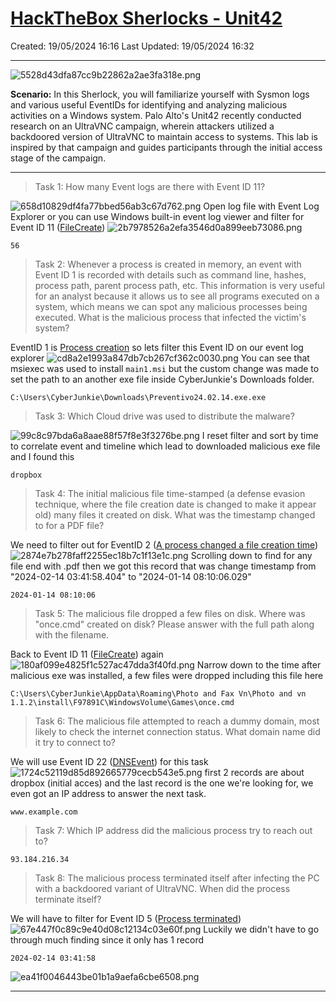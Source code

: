 # [HackTheBox Sherlocks - Unit42](https://app.hackthebox.com/sherlocks/Unit42)
Created: 19/05/2024 16:16
Last Updated: 19/05/2024 16:32
* * *
![5528d43dfa87cc9b22862a2ae3fa318e.png](..//resources/5528d43dfa87cc9b22862a2ae3fa318e.png)

**Scenario:**
In this Sherlock, you will familiarize yourself with Sysmon logs and various useful EventIDs for identifying and analyzing malicious activities on a Windows system. Palo Alto's Unit42 recently conducted research on an UltraVNC campaign, wherein attackers utilized a backdoored version of UltraVNC to maintain access to systems. This lab is inspired by that campaign and guides participants through the initial access stage of the campaign.

* * *
>Task 1: How many Event logs are there with Event ID 11?

![658d10829df4fa77bbed56ab3c67d762.png](..//resources/658d10829df4fa77bbed56ab3c67d762.png)
Open log file with Event Log Explorer or you can use Windows built-in event log viewer and filter for Event ID 11 ([FileCreate](https://www.ultimatewindowssecurity.com/securitylog/encyclopedia/event.aspx?eventid=90011))
![2b7978526a2efa3546d0a899eeb73086.png](..//resources/2b7978526a2efa3546d0a899eeb73086.png)
```
56
```

>Task 2: Whenever a process is created in memory, an event with Event ID 1 is recorded with details such as command line, hashes, process path, parent process path, etc. This information is very useful for an analyst because it allows us to see all programs executed on a system, which means we can spot any malicious processes being executed. What is the malicious process that infected the victim's system?

EventID 1 is [Process creation](https://www.ultimatewindowssecurity.com/securitylog/encyclopedia/event.aspx?eventid=90001) so lets filter this Event ID on our event log explorer
![cd8a2e1993a847db7cb267cf362c0030.png](..//resources/cd8a2e1993a847db7cb267cf362c0030.png)
You can see that msiexec was used to install `main1.msi` but the custom change was made to set the path to an another exe file inside CyberJunkie's Downloads folder.
```
C:\Users\CyberJunkie\Downloads\Preventivo24.02.14.exe.exe
```

>Task 3: Which Cloud drive was used to distribute the malware?

![99c8c97bda6a8aae88f57f8e3f3276be.png](..//resources/99c8c97bda6a8aae88f57f8e3f3276be.png)
I reset filter and sort by time to correlate event and timeline which lead to downloaded malicious exe file and I found this
```
dropbox
```

>Task 4: The initial malicious file time-stamped (a defense evasion technique, where the file creation date is changed to make it appear old) many files it created on disk. What was the timestamp changed to for a PDF file?

We need to filter out for EventID 2 ([A process changed a file creation time](https://www.ultimatewindowssecurity.com/securitylog/encyclopedia/event.aspx?eventid=90002)) 
![2874e7b278faff2255ec18b7c1f13e1c.png](..//resources/2874e7b278faff2255ec18b7c1f13e1c.png)
Scrolling down to find for any file end with .pdf then we got this record that was change timestamp from "2024-02-14 03:41:58.404" to "2024-01-14 08:10:06.029"
```
2024-01-14 08:10:06
```

>Task 5: The malicious file dropped a few files on disk. Where was "once.cmd" created on disk? Please answer with the full path along with the filename.

Back to Event ID 11 ([FileCreate](https://www.ultimatewindowssecurity.com/securitylog/encyclopedia/event.aspx?eventid=90011)) again
![180af099e4825f1c527ac47dda3f40fd.png](..//resources/180af099e4825f1c527ac47dda3f40fd.png)
Narrow down to the time after malicious exe was installed, a few files were dropped including this file here
```
C:\Users\CyberJunkie\AppData\Roaming\Photo and Fax Vn\Photo and vn 1.1.2\install\F97891C\WindowsVolume\Games\once.cmd
```

>Task 6: The malicious file attempted to reach a dummy domain, most likely to check the internet connection status. What domain name did it try to connect to?

We will use Event ID 22 ([DNSEvent](https://www.ultimatewindowssecurity.com/securitylog/encyclopedia/event.aspx?eventid=90022)) for this task
![1724c52119d85d892665779cecb543e5.png](..//resources/1724c52119d85d892665779cecb543e5.png)
first 2 records are about dropbox (initial acces) and the last record is the one we're looking for, we even got an IP address to answer the next task.
```
www.example.com
```

>Task 7: Which IP address did the malicious process try to reach out to?
```
93.184.216.34
```

>Task 8: The malicious process terminated itself after infecting the PC with a backdoored variant of UltraVNC. When did the process terminate itself?

We will have to filter for Event ID 5 ([Process terminated](https://www.ultimatewindowssecurity.com/securitylog/encyclopedia/event.aspx?eventid=90005))
![67e447f0c89c9e40d08c12134c03e60f.png](..//resources/67e447f0c89c9e40d08c12134c03e60f.png)
Luckily we didn't have to go through much finding since it only has 1 record
```
2024-02-14 03:41:58
```

![ea41f0046443be01b1a9aefa6cbe6508.png](..//resources/ea41f0046443be01b1a9aefa6cbe6508.png)
* * *

